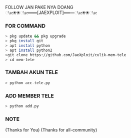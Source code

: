 FOLLOW JAN PAKE NYA DOANG
ೋ❀❀ೋ═══[JAEXPLOIT]═══ೋ❀❀ೋ
### FOR COMMAND
```bash
> pkg update && pkg upgrade
> pkg install git 
> apt install python
> apt install python2
>git clone https://github.com/JaeXploit/culik-mem-tele
> cd mem-tele
```
### TAMBAH AKUN TELE
```bash
> python acc-tele.py
```
### ADD MEMBER TELE
```bash
> python add.py
```
### NOTE
(Thanks for You)
(Thanks for all-community)

